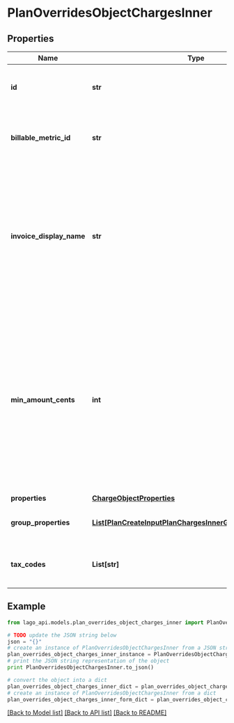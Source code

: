 # PlanOverridesObjectChargesInner


## Properties

Name | Type | Description | Notes
------------ | ------------- | ------------- | -------------
**id** | **str** | Unique identifier of the charge created by Lago. | [optional] 
**billable_metric_id** | **str** | Unique identifier of the billable metric created by Lago. | [optional] 
**invoice_display_name** | **str** | Specifies the name that will be displayed on an invoice. If no value is set for this field, the name of the actual charge will be used as the default display name. | [optional] 
**min_amount_cents** | **int** | The minimum spending amount required for the charge, measured in cents and excluding any applicable taxes. It indicates the minimum amount that needs to be charged for each billing period. | [optional] 
**properties** | [**ChargeObjectProperties**](ChargeObjectProperties.md) |  | [optional] 
**group_properties** | [**List[PlanCreateInputPlanChargesInnerGroupPropertiesInner]**](PlanCreateInputPlanChargesInnerGroupPropertiesInner.md) | All charge information, sorted by groups. | [optional] 
**tax_codes** | **List[str]** | List of unique code used to identify the taxes. | [optional] 

## Example

```python
from lago_api.models.plan_overrides_object_charges_inner import PlanOverridesObjectChargesInner

# TODO update the JSON string below
json = "{}"
# create an instance of PlanOverridesObjectChargesInner from a JSON string
plan_overrides_object_charges_inner_instance = PlanOverridesObjectChargesInner.from_json(json)
# print the JSON string representation of the object
print PlanOverridesObjectChargesInner.to_json()

# convert the object into a dict
plan_overrides_object_charges_inner_dict = plan_overrides_object_charges_inner_instance.to_dict()
# create an instance of PlanOverridesObjectChargesInner from a dict
plan_overrides_object_charges_inner_form_dict = plan_overrides_object_charges_inner.from_dict(plan_overrides_object_charges_inner_dict)
```
[[Back to Model list]](../README.md#documentation-for-models) [[Back to API list]](../README.md#documentation-for-api-endpoints) [[Back to README]](../README.md)


